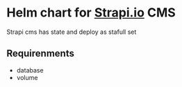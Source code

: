 # Helm chart for [Strapi.io](https://strapi.io/) CMS
Strapi cms has state and deploy as stafull set


## Requirenments
* database
* volume